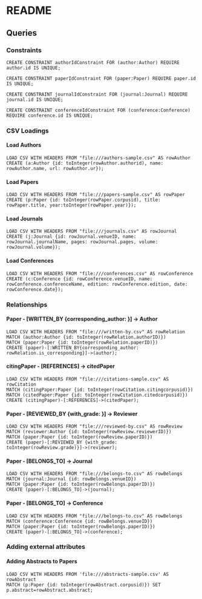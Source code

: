 # README

## Queries

### Constraints
```
CREATE CONSTRAINT authorIdConstraint FOR (author:Author) REQUIRE author.id IS UNIQUE;
```
```
CREATE CONSTRAINT paperIdConstraint FOR (paper:Paper) REQUIRE paper.id IS UNIQUE;
```
```
CREATE CONSTRAINT journalIdConstraint FOR (journal:Journal) REQUIRE journal.id IS UNIQUE;
```
```
CREATE CONSTRAINT conferenceIdConstraint FOR (conference:Conference) REQUIRE conference.id IS UNIQUE;
```

### CSV Loadings
#### Load Authors
```
LOAD CSV WITH HEADERS FROM "file:///authors-sample.csv" AS rowAuthor
CREATE (a:Author {id: toInteger(rowAuthor.authorid), name: rowAuthor.name, url: rowAuthor.ur});
```
#### Load Papers
```
LOAD CSV WITH HEADERS FROM "file:///papers-sample.csv" AS rowPaper
CREATE (p:Paper {id: toInteger(rowPaper.corpusid), title: rowPaper.title, year:toInteger(rowPaper.year)});
```
#### Load Journals
```
LOAD CSV WITH HEADERS FROM "file:///journals.csv" AS rowJournal
CREATE (j:Journal {id: rowJournal.venueID, name: rowJournal.journalName, pages: rowJournal.pages, volume: rowJournal.volume});
```
#### Load Conferences
```
LOAD CSV WITH HEADERS FROM "file:///conferences.csv" AS rowConference
CREATE (c:Conference {id: rowConference.venueID, name: rowConference.conferenceName, edition: rowConference.edition, date: rowConference.date});
```

### Relationships
#### Paper - [WRITTEN_BY {corresponding_author: }] -> Author
```
LOAD CSV WITH HEADERS FROM "file:///written-by.csv" AS rowRelation
MATCH (author:Author {id: toInteger(rowRelation.authorID)})
MATCH (paper:Paper {id: toInteger(rowRelation.paperID)})
CREATE (paper)-[:WRITTEN_BY{corresponding_author: rowRelation.is_corresponding}]->(author);
```

#### citingPaper - [REFERENCES] -> citedPaper
```
LOAD CSV WITH HEADERS FROM "file:///citations-sample.csv" AS rowCitation
MATCH (citingPaper:Paper {id: toInteger(rowCitation.citingcorpusid)})
MATCH (citedPaper:Paper {id: toInteger(rowCitation.citedcorpusid)})
CREATE (citingPaper)-[:REFERENCES]->(citedPaper);
```

#### Paper - [REVIEWED_BY {with_grade: }] -> Reviewer
```
LOAD CSV WITH HEADERS FROM "file:///reviewed-by.csv" AS rowReview
MATCH (reviewer:Author {id: toInteger(rowReview.reviewerID)})
MATCH (paper:Paper {id: toInteger(rowReview.paperID)})
CREATE (paper)-[:REVIEWED_BY {with_grade: toInteger(rowReview.grade)}]->(reviewer);
```
#### Paper - [BELONGS_TO] -> Journal
```
LOAD CSV WITH HEADERS FROM "file:///belongs-to.csv" AS rowBelongs
MATCH (journal:Journal {id: rowBelongs.venueID})
MATCH (paper:Paper {id: toInteger(rowBelongs.paperID)})
CREATE (paper)-[:BELONGS_TO]->(journal);
```
#### Paper - [BELONGS_TO] -> Conference
```
LOAD CSV WITH HEADERS FROM "file:///belongs-to.csv" AS rowBelongs
MATCH (conference:Conference {id: rowBelongs.venueID})
MATCH (paper:Paper {id: toInteger(rowBelongs.paperID)})
CREATE (paper)-[:BELONGS_TO]->(conference);
```


### Adding external attributes
#### Adding Abstracts to Papers
```
LOAD CSV WITH HEADERS FROM 'file:///abstracts-sample.csv' AS rowAbstract
MATCH (p:Paper {id: toInteger(rowAbstract.corpusid)}) SET p.abstract=rowAbstract.abstract;
```
